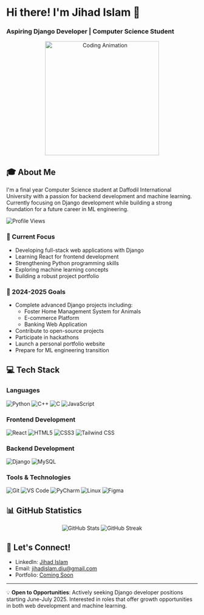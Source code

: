 # Hi there! I'm Jihad Islam 👋

### Aspiring Django Developer | Computer Science Student

<div align="center">
  <img src="https://media.giphy.com/media/f3iwJFOVOwuy7K6FFw/giphy.gif" width="300px" alt="Coding Animation">
</div>

## 🎓 About Me
I'm a final year Computer Science student at Daffodil International University with a passion for backend development and machine learning. Currently focusing on Django development while building a strong foundation for a future career in ML engineering.

<img src="https://komarev.com/ghpvc/?username=jihad-islam&label=Profile%20views&color=0e75b6&style=flat" alt="Profile Views" />

### 🚀 Current Focus
- Developing full-stack web applications with Django
- Learning React for frontend development
- Strengthening Python programming skills
- Exploring machine learning concepts
- Building a robust project portfolio

### 🎯 2024-2025 Goals
- Complete advanced Django projects including:
  - Foster Home Management System for Animals
  - E-commerce Platform
  - Banking Web Application
- Contribute to open-source projects
- Participate in hackathons
- Launch a personal portfolio website
- Prepare for ML engineering transition

## 💻 Tech Stack

### Languages
![Python](https://img.shields.io/badge/-Python-3776AB?style=flat-square&logo=python&logoColor=white)
![C++](https://img.shields.io/badge/-C++-00599C?style=flat-square&logo=c%2B%2B&logoColor=white)
![C](https://img.shields.io/badge/-C-A8B9CC?style=flat-square&logo=c&logoColor=white)
![JavaScript](https://img.shields.io/badge/-JavaScript-F7DF1E?style=flat-square&logo=javascript&logoColor=black)

### Frontend Development
![React](https://img.shields.io/badge/-React-61DAFB?style=flat-square&logo=react&logoColor=black)
![HTML5](https://img.shields.io/badge/-HTML5-E34F26?style=flat-square&logo=html5&logoColor=white)
![CSS3](https://img.shields.io/badge/-CSS3-1572B6?style=flat-square&logo=css3&logoColor=white)
![Tailwind CSS](https://img.shields.io/badge/-Tailwind_CSS-38B2AC?style=flat-square&logo=tailwind-css&logoColor=white)

### Backend Development
![Django](https://img.shields.io/badge/-Django-092E20?style=flat-square&logo=django&logoColor=white)
![MySQL](https://img.shields.io/badge/-MySQL-4479A1?style=flat-square&logo=mysql&logoColor=white)

### Tools & Technologies
![Git](https://img.shields.io/badge/-Git-F05032?style=flat-square&logo=git&logoColor=white)
![VS Code](https://img.shields.io/badge/-VS_Code-007ACC?style=flat-square&logo=visual-studio-code&logoColor=white)
![PyCharm](https://img.shields.io/badge/-PyCharm-000000?style=flat-square&logo=pycharm&logoColor=white)
![Linux](https://img.shields.io/badge/-Linux-FCC624?style=flat-square&logo=linux&logoColor=black)
![Figma](https://img.shields.io/badge/-Figma-F24E1E?style=flat-square&logo=figma&logoColor=white)

## 📊 GitHub Statistics

<div align="center">
  <img src="https://github-readme-stats.vercel.app/api?username=jihad-islam&show_icons=true&theme=tokyonight" alt="GitHub Stats" />
  <img src="https://github-readme-streak-stats.herokuapp.com/?user=jihad-islam&theme=tokyonight" alt="GitHub Streak" />
</div>

## 🤝 Let's Connect!
- LinkedIn: [Jihad Islam](https://linkedin.com/in/jihad-islam07)
- Email: jihadislam.diu@gmail.com
- Portfolio: [Coming Soon]()

---

💡 **Open to Opportunities**: Actively seeking Django developer positions starting June-July 2025. Interested in roles that offer growth opportunities in both web development and machine learning.
